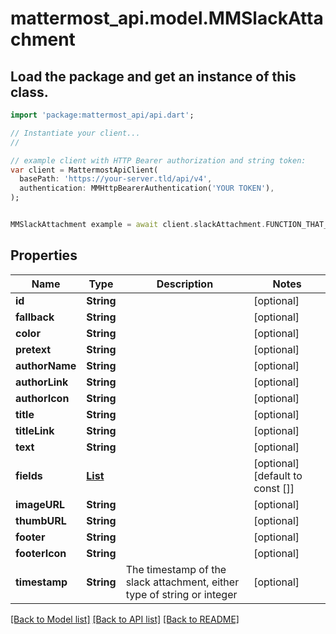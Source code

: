 # mattermost_api.model.MMSlackAttachment

## Load the package and get an instance of this class.
```dart
import 'package:mattermost_api/api.dart';

// Instantiate your client...
//

// example client with HTTP Bearer authorization and string token:
var client = MattermostApiClient(
  basePath: 'https://your-server.tld/api/v4',
  authentication: MMHttpBearerAuthentication('YOUR TOKEN'),
);


MMSlackAttachment example = await client.slackAttachment.FUNCTION_THAT_RETURNS_THIS_CLASS();

```

## Properties
Name | Type | Description | Notes
------------ | ------------- | ------------- | -------------
**id** | **String** |  | [optional] 
**fallback** | **String** |  | [optional] 
**color** | **String** |  | [optional] 
**pretext** | **String** |  | [optional] 
**authorName** | **String** |  | [optional] 
**authorLink** | **String** |  | [optional] 
**authorIcon** | **String** |  | [optional] 
**title** | **String** |  | [optional] 
**titleLink** | **String** |  | [optional] 
**text** | **String** |  | [optional] 
**fields** | [**List<MMSlackAttachmentField>**](MMSlackAttachmentField.md) |  | [optional] [default to const []]
**imageURL** | **String** |  | [optional] 
**thumbURL** | **String** |  | [optional] 
**footer** | **String** |  | [optional] 
**footerIcon** | **String** |  | [optional] 
**timestamp** | **String** | The timestamp of the slack attachment, either type of string or integer | [optional] 

[[Back to Model list]](../GENERATED_README.md#documentation-for-models) [[Back to API list]](../GENERATED_README.md#documentation-for-api-endpoints) [[Back to README]](../GENERATED_README.md)


